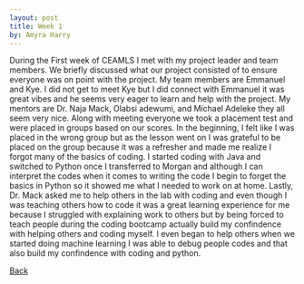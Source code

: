 ```yaml
---
layout: post
title: Week 1
by: Amyra Harry
---
```


During the First week of CEAMLS I met with my project leader and team members. We briefly discussed what our project consisted of to ensure everyone was on point with the project. My team members are Emmanuel and Kye. I did not get to meet Kye but I did connect with Emmanuel it was great vibes and he seems very eager to learn and help with the project. My mentors are Dr. Naja Mack, Olabsi adewumi, and Michael Adeleke they all seem very nice.
Along with meeting everyone we took a placement test and were placed in groups based on our scores. In the beginning, I felt like I was placed in the wrong group but as the lesson went on I was grateful to be placed on the group because it was a refresher and made me realize I forgot many of the basics of coding. I started coding with Java and switched to Python once I transferred to Morgan and although I can interpret the codes when it comes to writing the code I begin to forget the basics in Python so it showed me what I needed to work on at home. Lastly, Dr. Mack asked me to help others in the lab with coding and even though I was teaching others how to code it was a great learning experience for me because I struggled with explaining work to others but by being forced to teach people during the coding bootcamp actually build my confindence with helping others and coding myself. I even began to help others when we started doing machine learning I was able to debug people codes and that also build my confindence with coding and python.   

[Back](./)
